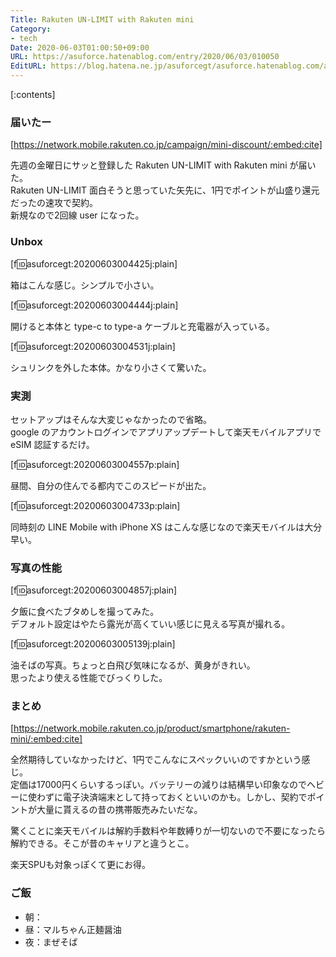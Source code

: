 ```yaml
---
Title: Rakuten UN-LIMIT with Rakuten mini
Category:
- tech
Date: 2020-06-03T01:00:50+09:00
URL: https://asuforce.hatenablog.com/entry/2020/06/03/010050
EditURL: https://blog.hatena.ne.jp/asuforcegt/asuforce.hatenablog.com/atom/entry/26006613578227792
---
```


[:contents]

###  届いたー

[https://network.mobile.rakuten.co.jp/campaign/mini-discount/:embed:cite]

先週の金曜日にサッと登録した Rakuten UN-LIMIT with Rakuten mini が届いた。  
Rakuten UN-LIMIT 面白そうと思っていた矢先に、1円でポイントが山盛り還元だったの速攻で契約。  
新規なので2回線 user になった。

### Unbox

[f:id:asuforcegt:20200603004425j:plain]

箱はこんな感じ。シンプルで小さい。

[f:id:asuforcegt:20200603004444j:plain]

開けると本体と type-c to type-a ケーブルと充電器が入っている。

[f:id:asuforcegt:20200603004531j:plain]

シュリンクを外した本体。かなり小さくて驚いた。

### 実測

セットアップはそんな大変じゃなかったので省略。  
google のアカウントログインでアプリアップデートして楽天モバイルアプリで eSIM 認証するだけ。

[f:id:asuforcegt:20200603004557p:plain]

昼間、自分の住んでる都内でこのスピードが出た。

[f:id:asuforcegt:20200603004733p:plain]

同時刻の LINE Mobile with iPhone XS はこんな感じなので楽天モバイルは大分早い。

### 写真の性能

[f:id:asuforcegt:20200603004857j:plain]

夕飯に食べたブタめしを撮ってみた。  
デフォルト設定はやたら露光が高くていい感じに見える写真が撮れる。  

[f:id:asuforcegt:20200603005139j:plain]

油そばの写真。ちょっと白飛び気味になるが、黄身がきれい。  
思ったより使える性能でびっくりした。

### まとめ

[https://network.mobile.rakuten.co.jp/product/smartphone/rakuten-mini/:embed:cite]

全然期待していなかったけど、1円でこんなにスペックいいのですかという感じ。  
定価は17000円くらいするっぽい。バッテリーの減りは結構早い印象なのでヘビーに使わずに電子決済端末として持っておくといいのかも。しかし、契約でポイントが大量に貰えるの昔の携帯販売みたいだな。

驚くことに楽天モバイルは解約手数料や年数縛りが一切ないので不要になったら解約できる。そこが昔のキャリアと違うとこ。  

楽天SPUも対象っぽくて更にお得。

### ご飯

- 朝：
- 昼：マルちゃん正麺醤油
- 夜：まぜそば
